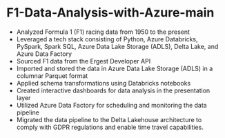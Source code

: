 # F1-Data-Analysis-with-Azure-main
 
- Analyzed Formula 1 (F1) racing data from 1950 to the present
- Leveraged a tech stack consisting of Python, Azure Databricks, PySpark, Spark SQL, Azure Data Lake Storage (ADLS), Delta Lake, and Azure Data Factory
- Sourced F1 data from the Ergest Developer API
- Imported and stored the data in Azure Data Lake Storage (ADLS) in a columnar Parquet format
- Applied schema transformations using Databricks notebooks
- Created interactive dashboards for data analysis in the presentation layer
- Utilized Azure Data Factory for scheduling and monitoring the data pipeline
- Migrated the data pipeline to the Delta Lakehouse architecture to comply with GDPR regulations and enable time travel capabilities.

